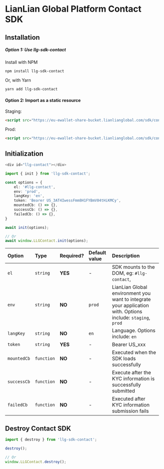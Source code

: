 # LianLian Global Platform Contact SDK

## Installation

##### Option 1: Use llg-sdk-contact

Install with NPM

```bash
npm install llg-sdk-contact
```

Or, with Yarn

```bash
yarn add llg-sdk-contact
```

#### Option 2: Import as a static resource

Staging:
```html
<script src="https://eu-ewallet-share-bucket.lianlianglobal.com/sdk/contact/v1/prod/index.min.js" />
```

Prod:
```html
<script src="https://eu-ewallet-share-bucket.lianlianglobal.com/sdk/contact/v1/prod/index.min.js" />
```

## Initialization

```ts
<div id="llg-contact"></div>

import { init } from 'llg-sdk-contact';

const options = {
    el: '#llg-contact',
    env: 'prod',
    langKey: 'en',
    token: 'Bearer US_3AT4IwessFmm8H1FYBmV04tHiKMCy',
    mountedCb: () => {},
    successCb: () => {},
    failedCb: () => {},
}

await init(options);

// Or
await window.LLGContact.init(options);
```


| Option         | Type     | Required? | Default value | Description                                                                                                                                                         |
| :------------- | :------- | :-------- | :------------ | :------------------------------------------------------------------------------------------------------------------------------------------------------------------ |
| `el`          | `string` | **YES**    | -       | SDK mounts to the  DOM, eg: `#llg-contact`,
| `env`          | `string` | **NO**    | `prod`        | LianLian Global environment you want to integrate your application with. Options include: `staging`, `prod`                                                   |
| `langKey`      | `string` | **NO**    | `en`          | Language. Options include: `en`                                                                                                                             |
| `token`     | `string` | **YES**   | -             | Bearer US_xxx |
| `mountedCb` | `function` | **NO**   | -             | Executed when the SDK loads successfully |
| `successCb` | `function` | **NO**   | -             | Execute after the KYC information is successfully submitted |
| `failedCb` | `function` | **NO**   | -             | Executed after KYC information submission fails |



## Destroy Contact SDK
```ts
import { destroy } from 'llg-sdk-contact';

destroy();

// Or
window.LLGContact.destroy();
```